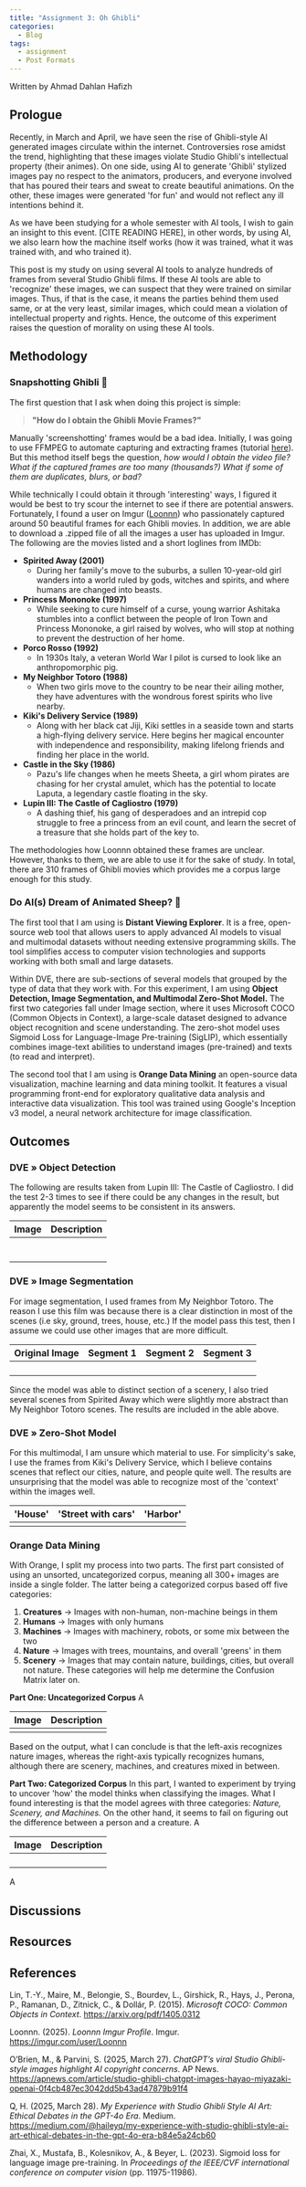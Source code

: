 ```yaml
---
title: "Assignment 3: Oh Ghibli"
categories:
  - Blog
tags:
  - assignment
  - Post Formats
---
```


Written by Ahmad Dahlan Hafizh

## Prologue 
Recently, in March and April, we have seen the rise of Ghibli-style AI generated images circulate within the internet. Controversies rose amidst the trend, highlighting that these images violate Studio Ghibli's intellectual property (their animes). On one side, using AI to generate 'Ghibli' stylized images pay no respect to the animators, producers, and everyone involved that has poured their tears and sweat to create beautiful animations. On the other, these images were generated 'for fun' and would not reflect any ill intentions behind it.

As we have been studying for a whole semester with AI tools, I wish to gain an insight to this event. [CITE READING HERE], in other words, by using AI, we also learn how the machine itself works (how it was trained, what it was trained with, and who trained it). 

This post is my study on using several AI tools to analyze hundreds of frames from several Studio Ghibli films. If these AI tools are able to 'recognize' these images, we can suspect that they were trained on similar images. Thus, if that is the case, it means the parties behind them used same, or at the very least, similar images, which could mean a violation of intellectual property and rights. Hence, the outcome of this experiment raises the question of morality on using these AI tools. 
## Methodology
### Snapshotting Ghibli 📸
The first question that I ask when doing this project is simple:
> **"How do I obtain the Ghibli Movie Frames?"**

Manually 'screenshotting' frames would be a bad idea. Initially, I was going to use FFMPEG to automate capturing and extracting frames (tutorial [here](https://shotstack.io/learn/ffmpeg-extract-frames/)). But this method itself begs the question, *how would I obtain the video file? What if the captured frames are too many (thousands?) What if some of them are duplicates, blurs, or bad?*

While technically I could obtain it through 'interesting' ways, I figured it would be best to try scour the internet to see if there are potential answers. Fortunately, I found a user on Imgur ([Loonnn](https://imgur.com/user/Loonnn)) who passionately captured around 50 beautiful frames for each Ghibli movies. In addition, we are able to download a .zipped file of all the images a user has uploaded in Imgur. The following are the movies listed and a short loglines from IMDb:

 - **Spirited Away (2001)**
	 - During her family's move to the suburbs, a sullen 10-year-old girl wanders into a world ruled by gods, witches and spirits, and where humans are changed into beasts. 
 - **Princess Mononoke (1997)**
	 - While seeking to cure himself of a curse, young warrior Ashitaka stumbles into a conflict between the people of Iron Town and Princess Mononoke, a girl raised by wolves, who will stop at nothing to prevent the destruction of her home.
 - **Porco Rosso (1992)**
	 - In 1930s Italy, a veteran World War I pilot is cursed to look like an anthropomorphic pig.
 - **My Neighbor Totoro (1988)**
	 - When two girls move to the country to be near their ailing mother, they have adventures with the wondrous forest spirits who live nearby.
 - **Kiki's Delivery Service (1989)**
	 - Along with her black cat Jiji, Kiki settles in a seaside town and starts a high-flying delivery service. Here begins her magical encounter with independence and responsibility, making lifelong friends and finding her place in the world.
 - **Castle in the Sky (1986)**
	 - Pazu's life changes when he meets Sheeta, a girl whom pirates are chasing for her crystal amulet, which has the potential to locate Laputa, a legendary castle floating in the sky.
 - **Lupin III: The Castle of Cagliostro (1979)**
	 - A dashing thief, his gang of desperadoes and an intrepid cop struggle to free a princess from an evil count, and learn the secret of a treasure that she holds part of the key to.

The methodologies how Loonnn obtained these frames are unclear. However, thanks to them, we are able to use it for the sake of study. In total, there are 310 frames of Ghibli movies which provides me a corpus large enough for this study. 

### Do AI(s) Dream of Animated Sheep? 🐏
The first tool that I am using is **Distant Viewing Explorer**. It is a free, open-source web tool that allows users to apply advanced AI models to visual and multimodal datasets without needing extensive programming skills. The tool simplifies access to computer vision technologies and supports working with both small and large datasets.

Within DVE, there are sub-sections of several models that grouped by the type of data that they work with. For this experiment, I am using **Object Detection, Image Segmentation, and Multimodal Zero-Shot Model.** The first two categories fall under Image section, where it uses Microsoft COCO (Common Objects in Context), a large-scale dataset designed to advance object recognition and scene understanding. The zero-shot model uses Sigmoid Loss for Language-Image Pre-training (SigLIP), which essentially combines image-text abilities to understand images (pre-trained) and texts (to read and interpret). 

The second tool that I am using is **Orange Data Mining** an open-source data visualization, machine learning and data mining toolkit. It features a visual programming front-end for exploratory qualitative data analysis and interactive data visualization. This tool was trained using Google's Inception v3 model, a neural network architecture for image classification.
## Outcomes
### DVE » Object Detection
The following are results taken from Lupin III: The Castle of Cagliostro. I did the test 2-3 times to see if there could be any changes in the result, but apparently the model seems to be consistent in its answers.

| Image | Description |
|-------|-------------|
|       |             |
|       |             |
|       |             |
|       |             |
|       |             |
|       |             |
|       |             |

### DVE » Image Segmentation
For image segmentation, I used frames from My Neighbor Totoro. The reason I use this film was because there is a clear distinction in most of the scenes (i.e sky, ground, trees, house, etc.) If the model pass this test, then I assume we could use other images that are more difficult. 

| Original Image | Segment 1 | Segment 2 | Segment 3 |
|----------------|-----------|-----------|-----------|
|                |           |           |           |
|                |           |           |           |
|                |           |           |           |
|                |           |           |           |

Since the model was able to distinct section of a scenery, I also tried several scenes from Spirited Away which were slightly more abstract than My Neighbor Totoro scenes. The results are included in the able above. 
### DVE » Zero-Shot Model 
For this multimodal, I am unsure which material to use. For simplicity's sake, I use the frames from Kiki's Delivery Service, which I believe contains scenes that reflect our cities, nature, and people quite well. The results are unsurprising that the model was able to recognize most of the 'context' within the images well.

| 'House' | 'Street with cars' | 'Harbor' |
|---------|--------------------|----------|
|         |                    |          |

### Orange Data Mining
With Orange, I split my process into two parts. The first part consisted of using an unsorted, uncategorized corpus, meaning all 300+ images are inside a single folder. The latter being a categorized corpus based off five categories:

 1. **Creatures** → Images with non-human, non-machine beings in them
 2. **Humans** → Images with only humans
 3. **Machines** → Images with machinery, robots, or some mix between the two
 4. **Nature** → Images with trees, mountains, and overall 'greens' in them
 5. **Scenery** → Images that may contain nature, buildings, cities, but overall not nature. These categories will help me determine the Confusion Matrix later on. 

**Part One: Uncategorized Corpus** 
A

| Image | Description |
|-------|-------------|
|       |             |

Based on the output, what I can conclude is that the left-axis recognizes nature images, whereas the right-axis typically recognizes humans, although there are scenery, machines, and creatures mixed in between. 

**Part Two: Categorized Corpus** 
In this part, I wanted to experiment by trying to uncover 'how' the model thinks when classifying the images. What I found interesting is that the model agrees with three categories: *Nature, Scenery, and Machines.* On the other hand, it seems to fail on figuring out the difference between a person and a creature. 
A

| Image | Description |
|-------|-------------|
|       |             |
|       |             |
|       |             |
|       |             |

A
## Discussions

## Resources
## References

Lin, T.-Y., Maire, M., Belongie, S., Bourdev, L., Girshick, R., Hays, J., Perona, P., Ramanan, D., Zitnick, C., & Dollár, P. (2015). _Microsoft COCO: Common Objects in Context_. https://arxiv.org/pdf/1405.0312

Loonnn. (2025). _Loonnn Imgur Profile_. Imgur. https://imgur.com/user/Loonnn

O’Brien, M., & Parvini, S. (2025, March 27). _ChatGPT’s viral Studio Ghibli-style images highlight AI copyright concerns_. AP News. https://apnews.com/article/studio-ghibli-chatgpt-images-hayao-miyazaki-openai-0f4cb487ec3042dd5b43ad47879b91f4

Q, H. (2025, March 28). _My Experience with Studio Ghibli Style AI Art: Ethical Debates in the GPT-4o Era_. Medium. https://medium.com/@haileyq/my-experience-with-studio-ghibli-style-ai-art-ethical-debates-in-the-gpt-4o-era-b84e5a24cb60

Zhai, X., Mustafa, B., Kolesnikov, A., & Beyer, L. (2023). Sigmoid loss for language image pre-training. In _Proceedings of the IEEE/CVF international conference on computer vision_ (pp. 11975-11986).